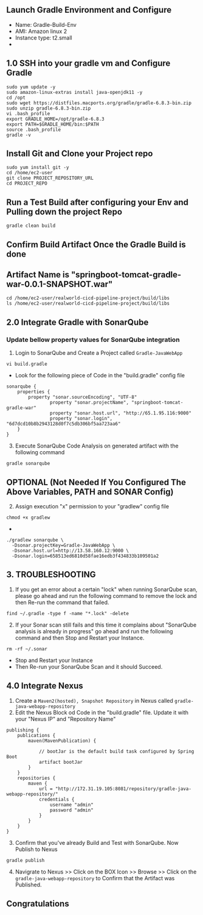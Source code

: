 ## Launch Gradle Environment and Configure
- Name: Gradle-Build-Env
- AMI: Amazon linux 2
- Instance type: t2.small
- 

## 1.0 SSH into your gradle vm and Configure Gradle
```
sudo yum update -y
sudo amazon-linux-extras install java-openjdk11 -y
cd /opt
sudo wget https://distfiles.macports.org/gradle/gradle-6.8.3-bin.zip
sudo unzip gradle-6.8.3-bin.zip
vi .bash_profile
export GRADLE_HOME=/opt/gradle-6.8.3
export PATH=$GRADLE_HOME/bin:$PATH
source .bash_profile
gradle -v
```

## Install Git and Clone your Project repo
```
sudo yum install git -y
cd /home/ec2-user
git clone PROJECT_REPOSITORY_URL
cd PROJECT_REPO
```

## Run a Test Build after configuring your Env and Pulling down the project Repo
```
gradle clean build
```

## Confirm Build Artifact Once the Gradle Build is done
## Artifact Name is "springboot-tomcat-gradle-war-0.0.1-SNAPSHOT.war"
```
cd /home/ec2-user/realworld-cicd-pipeline-project/build/libs
ls /home/ec2-user/realworld-cicd-pipeline-project/build/libs
```

## 2.0 Integrate Gradle with SonarQube
### Update bellow property values for SonarQube integration
1. Login to SonarQube and Create a Project called `Gradle-JavaWebApp`
```
vi build.gradle
```
- Look for the following piece of Code in the "build.gradle" config file
```
sonarqube {
    properties {
        property "sonar.sourceEncoding", "UTF-8"
                property "sonar.projectName", "springboot-tomcat-gradle-war"
                property "sonar.host.url", "http://65.1.95.116:9000"
                property "sonar.login", "6d7dcd10b8b2943128d0f7c5db306bf5aa723aa6"
    }
}
```

3. Execute SonarQube Code Analysis on generated artifact with the following command
```
gradle sonarqube
```

## OPTIONAL (Not Needed If You Configured The Above Variables, PATH and SONAR Config)
2. Assign execution "x" permission to your "gradlew" config file
```
chmod +x gradlew
```

- 
```
./gradlew sonarqube \
  -Dsonar.projectKey=Gradle-JavaWebApp \
  -Dsonar.host.url=http://13.58.160.12:9000 \
  -Dsonar.login=658513ed6810d58fae16edb3f434833b109501a2
```

## 3. TROUBLESHOOTING
1. If you get an error about a certain "lock" when running SonarQube scan, please go ahead and run the following command to remove the lock and then Re-run the command that failed.
```
find ~/.gradle -type f -name "*.lock" -delete
```

2. If your Sonar scan still fails and this time it complains about "SonarQube analysis is already in progress" go ahead and run the following command and then Stop and Restart your Instance. 
```
rm -rf ~/.sonar
```
- Stop and Restart your Instance
- Then Re-run your SonarQube Scan and it should Succeed.

## 4.0 Integrate Nexus
1. Create a ``Maven2(hosted), Snapshot Repository`` in Nexus called `gradle-java-webapp-repository`
2. Edit the Nexus Block od Code in the "build.gradle" file. Update it with your "Nexus IP" and "Repository Name"
```
publishing {
    publications {
        maven(MavenPublication) {

            // bootJar is the default build task configured by Spring Boot
            artifact bootJar
        }
    }
    repositories {
        maven {
            url = "http://172.31.19.105:8081/repository/gradle-java-webapp-repository/"
            credentials {
                username "admin"
                password "admin"
            }
        }
    }
}
```

3. Confirm that you've already Build and Test with SonarQube. Now Publish to Nexus
```
gradle publish
```

4. Navigrate to Nexus >> Click on the BOX Icon >> Browse >> Click on the `gradle-java-webapp-repository` to Confirm that the Artifact was Published.

## Congratulations

